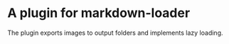 # A plugin for markdown-loader

The plugin exports images to output folders and implements lazy loading.

